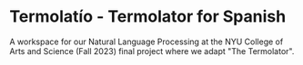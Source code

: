 # Termolatío - Termolator for Spanish
A workspace for our Natural Language Processing at the NYU College of Arts and Science (Fall 2023) final project where we adapt "The Termolator".
